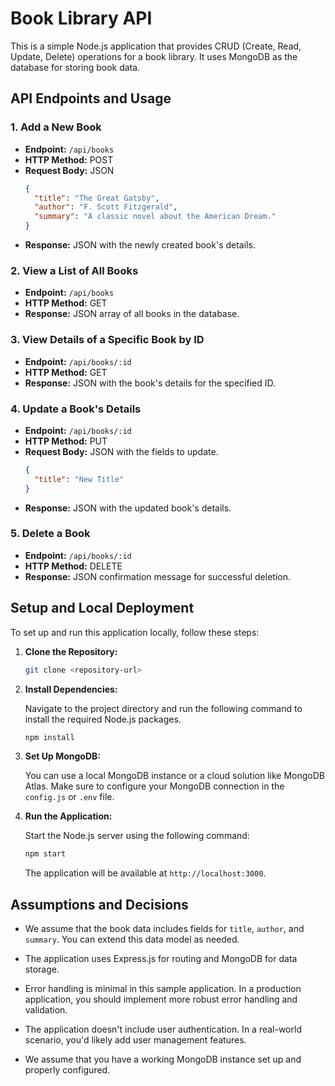 # Book Library API

This is a simple Node.js application that provides CRUD (Create, Read, Update, Delete) operations for a book library. It uses MongoDB as the database for storing book data.

## API Endpoints and Usage

### 1. Add a New Book

- **Endpoint:** `/api/books`
- **HTTP Method:** POST
- **Request Body:** JSON
  ```json
  {
    "title": "The Great Gatsby",
    "author": "F. Scott Fitzgerald",
    "summary": "A classic novel about the American Dream."
  }
  ```
- **Response:** JSON with the newly created book's details.

### 2. View a List of All Books

- **Endpoint:** `/api/books`
- **HTTP Method:** GET
- **Response:** JSON array of all books in the database.

### 3. View Details of a Specific Book by ID

- **Endpoint:** `/api/books/:id`
- **HTTP Method:** GET
- **Response:** JSON with the book's details for the specified ID.

### 4. Update a Book's Details

- **Endpoint:** `/api/books/:id`
- **HTTP Method:** PUT
- **Request Body:** JSON with the fields to update.
  ```json
  {
    "title": "New Title"
  }
  ```
- **Response:** JSON with the updated book's details.

### 5. Delete a Book

- **Endpoint:** `/api/books/:id`
- **HTTP Method:** DELETE
- **Response:** JSON confirmation message for successful deletion.

## Setup and Local Deployment

To set up and run this application locally, follow these steps:

1. **Clone the Repository:**

   ```bash
   git clone <repository-url>
   ```

2. **Install Dependencies:**

   Navigate to the project directory and run the following command to install the required Node.js packages.

   ```bash
   npm install
   ```

3. **Set Up MongoDB:**

   You can use a local MongoDB instance or a cloud solution like MongoDB Atlas. Make sure to configure your MongoDB connection in the `config.js` or `.env` file.

4. **Run the Application:**

   Start the Node.js server using the following command:

   ```bash
   npm start
   ```

   The application will be available at `http://localhost:3000`.

## Assumptions and Decisions

- We assume that the book data includes fields for `title`, `author`, and `summary`. You can extend this data model as needed.

- The application uses Express.js for routing and MongoDB for data storage.

- Error handling is minimal in this sample application. In a production application, you should implement more robust error handling and validation.

- The application doesn't include user authentication. In a real-world scenario, you'd likely add user management features.

- We assume that you have a working MongoDB instance set up and properly configured.

